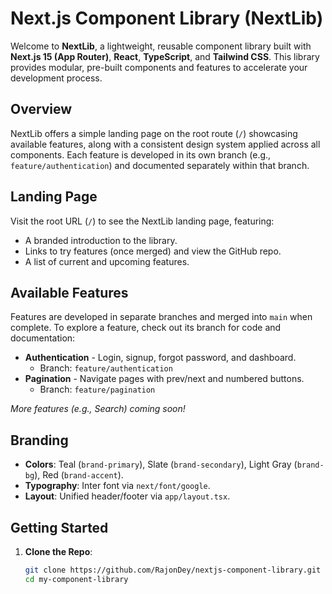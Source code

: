 # Next.js Component Library (NextLib)

Welcome to **NextLib**, a lightweight, reusable component library built with **Next.js 15 (App Router)**, **React**, **TypeScript**, and **Tailwind CSS**. This library provides modular, pre-built components and features to accelerate your development process.

## Overview
NextLib offers a simple landing page on the root route (`/`) showcasing available features, along with a consistent design system applied across all components. Each feature is developed in its own branch (e.g., `feature/authentication`) and documented separately within that branch.

## Landing Page
Visit the root URL (`/`) to see the NextLib landing page, featuring:
- A branded introduction to the library.
- Links to try features (once merged) and view the GitHub repo.
- A list of current and upcoming features.

## Available Features
Features are developed in separate branches and merged into `main` when complete. To explore a feature, check out its branch for code and documentation:
- **Authentication** - Login, signup, forgot password, and dashboard.
  - Branch: `feature/authentication`
- **Pagination** - Navigate pages with prev/next and numbered buttons.
  - Branch: `feature/pagination`

*More features (e.g., Search) coming soon!*

## Branding
- **Colors**: Teal (`brand-primary`), Slate (`brand-secondary`), Light Gray (`brand-bg`), Red (`brand-accent`).
- **Typography**: Inter font via `next/font/google`.
- **Layout**: Unified header/footer via `app/layout.tsx`.

## Getting Started
1. **Clone the Repo**:
   ```bash
   git clone https://github.com/RajonDey/nextjs-component-library.git
   cd my-component-library
   ```